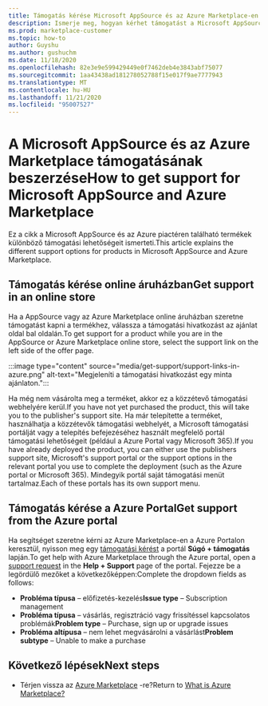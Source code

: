 ```yaml
---
title: Támogatás kérése Microsoft AppSource és az Azure Marketplace-en
description: Ismerje meg, hogyan kérhet támogatást a Microsoft AppSource és az Azure Marketplace-en.
ms.prod: marketplace-customer
ms.topic: how-to
author: Guyshu
ms.author: gushuchm
ms.date: 11/18/2020
ms.openlocfilehash: 82e3e9e599429449e0f7462deb4e3843abf75077
ms.sourcegitcommit: 1aa43438ad181278052788f15e017f9ae7777943
ms.translationtype: MT
ms.contentlocale: hu-HU
ms.lasthandoff: 11/21/2020
ms.locfileid: "95007527"
---
```

# <a name="how-to-get-support-for-microsoft-appsource-and-azure-marketplace"></a><span data-ttu-id="3fcc9-103">A Microsoft AppSource és az Azure Marketplace támogatásának beszerzése</span><span class="sxs-lookup"><span data-stu-id="3fcc9-103">How to get support for Microsoft AppSource and Azure Marketplace</span></span>

<span data-ttu-id="3fcc9-104">Ez a cikk a Microsoft AppSource és az Azure piactéren található termékek különböző támogatási lehetőségeit ismerteti.</span><span class="sxs-lookup"><span data-stu-id="3fcc9-104">This article explains the different support options for products in Microsoft AppSource and Azure Marketplace.</span></span> 

## <a name="get-support-in-an-online-store"></a><span data-ttu-id="3fcc9-105">Támogatás kérése online áruházban</span><span class="sxs-lookup"><span data-stu-id="3fcc9-105">Get support in an online store</span></span>

<span data-ttu-id="3fcc9-106">Ha a AppSource vagy az Azure Marketplace online áruházban szeretne támogatást kapni a termékhez, válassza a támogatási hivatkozást az ajánlat oldal bal oldalán.</span><span class="sxs-lookup"><span data-stu-id="3fcc9-106">To get support for a product while you are in the AppSource or Azure Marketplace online store, select the support link on the left side of the offer page.</span></span> 

:::image type="content" source="media/get-support/support-links-in-azure.png" alt-text="Megjeleníti a támogatási hivatkozást egy minta ajánlaton.":::

<span data-ttu-id="3fcc9-108">Ha még nem vásárolta meg a terméket, akkor ez a közzétevő támogatási webhelyére kerül.</span><span class="sxs-lookup"><span data-stu-id="3fcc9-108">If you have not yet purchased the product, this will take you to the publisher's support site.</span></span> <span data-ttu-id="3fcc9-109">Ha már telepítette a terméket, használhatja a közzétevők támogatási webhelyét, a Microsoft támogatási portálját vagy a telepítés befejezéséhez használt megfelelő portál támogatási lehetőségeit (például a Azure Portal vagy Microsoft 365).</span><span class="sxs-lookup"><span data-stu-id="3fcc9-109">If you have already deployed the product, you can either use the publishers support site,  Microsoft's support portal  or the support options in the relevant portal you use to complete the deployment (such as the Azure portal or Microsoft 365).</span></span> <span data-ttu-id="3fcc9-110">Mindegyik portál saját támogatási menüt tartalmaz.</span><span class="sxs-lookup"><span data-stu-id="3fcc9-110">Each of these portals has its own support menu.</span></span>

## <a name="get-support-from-the-azure-portal"></a><span data-ttu-id="3fcc9-111">Támogatás kérése a Azure Portal</span><span class="sxs-lookup"><span data-stu-id="3fcc9-111">Get support from the Azure portal</span></span>

<span data-ttu-id="3fcc9-112">Ha segítséget szeretne kérni az Azure Marketplace-en a Azure Portalon keresztül, nyisson meg egy [támogatási kérést](https://portal.azure.com/#blade/Microsoft_Azure_Support/HelpAndSupportBlade/newsupportrequest) a portál **Súgó + támogatás** lapján.</span><span class="sxs-lookup"><span data-stu-id="3fcc9-112">To get help with Azure Marketplace through the Azure portal, open a [support request](https://portal.azure.com/#blade/Microsoft_Azure_Support/HelpAndSupportBlade/newsupportrequest) in the **Help + Support** page of the portal.</span></span> <span data-ttu-id="3fcc9-113">Fejezze be a legördülő mezőket a következőképpen:</span><span class="sxs-lookup"><span data-stu-id="3fcc9-113">Complete the dropdown fields as follows:</span></span>

- <span data-ttu-id="3fcc9-114">**Probléma típusa** – előfizetés-kezelés</span><span class="sxs-lookup"><span data-stu-id="3fcc9-114">**Issue type** – Subscription management</span></span>
- <span data-ttu-id="3fcc9-115">**Probléma típusa** – vásárlás, regisztráció vagy frissítéssel kapcsolatos problémák</span><span class="sxs-lookup"><span data-stu-id="3fcc9-115">**Problem type** – Purchase, sign up or upgrade issues</span></span>
- <span data-ttu-id="3fcc9-116">**Probléma altípusa** – nem lehet megvásárolni a vásárlást</span><span class="sxs-lookup"><span data-stu-id="3fcc9-116">**Problem subtype** – Unable to make a purchase</span></span>

## <a name="next-steps"></a><span data-ttu-id="3fcc9-117">Következő lépések</span><span class="sxs-lookup"><span data-stu-id="3fcc9-117">Next steps</span></span>

- <span data-ttu-id="3fcc9-118">Térjen vissza az [Azure Marketplace](azure-marketplace-overview.md) -re?</span><span class="sxs-lookup"><span data-stu-id="3fcc9-118">Return to [What is Azure Marketplace?](azure-marketplace-overview.md)</span></span>
